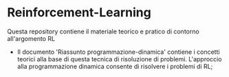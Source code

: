 # Reinforcement-Learning
Questa repository contiene il materiale teorico e pratico di contorno all'argomento RL

- Il documento 'Riassunto programmazione-dinamica' contiene i concetti teorici alla base di questa tecnica di risoluzione di problemi. L'approccio alla programmazione dinamica consente di risolvere i problemi di RL;
